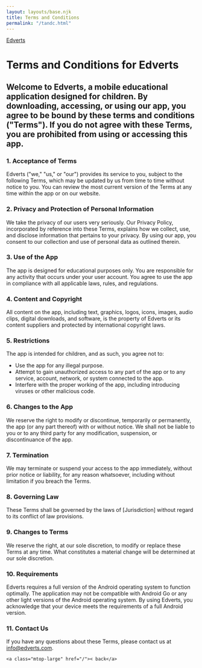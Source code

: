 ```yaml
---
layout: layouts/base.njk
title: Terms and Conditions
permalink: "/tandc.html"
---
```


<div><a href="https://www.edverts.com" class="tab">Edverts</a></div>

<div class="grid-container">
    <div class="grid-item">
        <h1>Terms and Conditions for Edverts</h1>
        <h2 class="tandc">Welcome to Edverts, a mobile educational application designed for children. By downloading, accessing, or using our app, you agree to be bound by these terms and conditions ("Terms"). If you do not agree with these Terms, you are prohibited from using or accessing this app.</h2>
    </div>
</div>

<section class="tandc-section">
    <h3>1. Acceptance of Terms</h3>
    <p>Edverts ("we," "us," or "our") provides its service to you, subject to the following Terms, which may be updated by us from time to time without notice to you. You can review the most current version of the Terms at any time within the app or on our website.</p>
    <h3>2. Privacy and Protection of Personal Information</h3>
    <p>We take the privacy of our users very seriously. Our Privacy Policy, incorporated by reference into these Terms, explains how we collect, use, and disclose information that pertains to your privacy. By using our app, you consent to our collection and use of personal data as outlined therein.</p>
    <h3>3. Use of the App</h3>
    <p>The app is designed for educational purposes only. You are responsible for any activity that occurs under your user account. You agree to use the app in compliance with all applicable laws, rules, and regulations.</p>
    <h3>4. Content and Copyright</h3>
    <p>All content on the app, including text, graphics, logos, icons, images, audio clips, digital downloads, and software, is the property of Edverts or its content suppliers and protected by international copyright laws.</p>
    <h3>5. Restrictions</h3>
    <p>The app is intended for children, and as such, you agree not to:</p>
    <ul>
        <li>Use the app for any illegal purpose.</li>
        <li>Attempt to gain unauthorized access to any part of the app or to any service, account, network, or system connected to the app.</li>
        <li>Interfere with the proper working of the app, including introducing viruses or other malicious code.</li>
    </ul>
    <h3>6. Changes to the App</h3>
    <p>We reserve the right to modify or discontinue, temporarily or permanently, the app (or any part thereof) with or without notice. We shall not be liable to you or to any third party for any modification, suspension, or discontinuance of the app.</p>
    <h3>7. Termination</h3>
    <p>We may terminate or suspend your access to the app immediately, without prior notice or liability, for any reason whatsoever, including without limitation if you breach the Terms.</p>
    <h3>8. Governing Law</h3>
    <p>These Terms shall be governed by the laws of [Jurisdiction] without regard to its conflict of law provisions.</p>
    <h3>9. Changes to Terms</h3>
    <p>We reserve the right, at our sole discretion, to modify or replace these Terms at any time. What constitutes a material change will be determined at our sole discretion.</p>
    <h3>10. Requirements</h3>
    <p>Edverts requires a full version of the Android operating system to function optimally. The application may not be compatible with Android Go or any other light versions of the Android operating system. By using Edverts, you acknowledge that your device meets the requirements of a full Android version.</p>
    <h3>11. Contact Us</h3>
    <p>If you have any questions about these Terms, please contact us at
    <a href="mailto:info@edverts.com">info@edverts.com</a>.</p>

    <a class="mtop-large" href="/">< back</a>

</section>